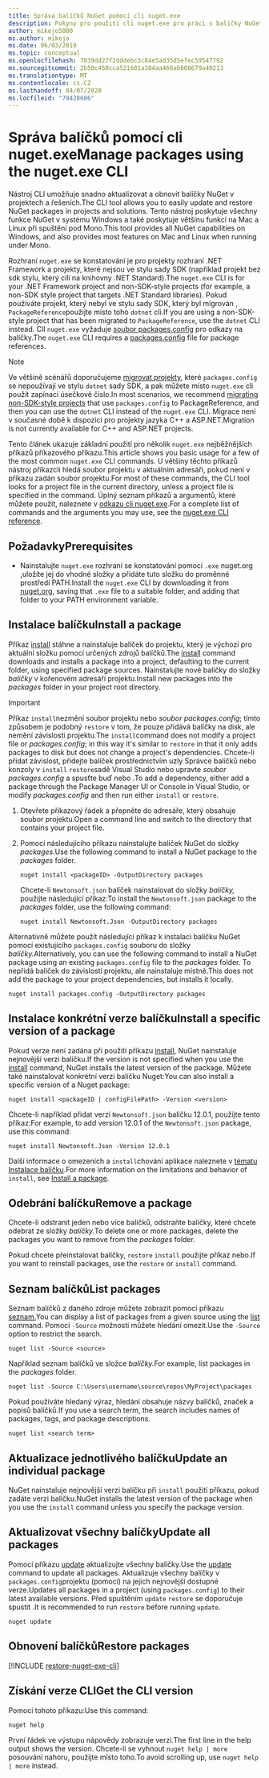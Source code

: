 ```yaml
---
title: Správa balíčků NuGet pomocí cli nuget.exe
description: Pokyny pro použití cli nuget.exe pro práci s balíčky NuGet.
author: mikejo5000
ms.author: mikejo
ms.date: 06/03/2019
ms.topic: conceptual
ms.openlocfilehash: 7039dd27f2dddebc3c84e5ad35d5efec59547792
ms.sourcegitcommit: 2b50c450cca521681a384aa466ab666679a40213
ms.translationtype: MT
ms.contentlocale: cs-CZ
ms.lasthandoff: 04/07/2020
ms.locfileid: "79428686"
---
```

# <a name="manage-packages-using-the-nugetexe-cli"></a><span data-ttu-id="cbdc7-103">Správa balíčků pomocí cli nuget.exe</span><span class="sxs-lookup"><span data-stu-id="cbdc7-103">Manage packages using the nuget.exe CLI</span></span>

<span data-ttu-id="cbdc7-104">Nástroj CLI umožňuje snadno aktualizovat a obnovit balíčky NuGet v projektech a řešeních.</span><span class="sxs-lookup"><span data-stu-id="cbdc7-104">The CLI tool allows you to easily update and restore NuGet packages in projects and solutions.</span></span> <span data-ttu-id="cbdc7-105">Tento nástroj poskytuje všechny funkce NuGet v systému Windows a také poskytuje většinu funkcí na Mac a Linux při spuštění pod Mono.</span><span class="sxs-lookup"><span data-stu-id="cbdc7-105">This tool provides all NuGet capabilities on Windows, and also provides most features on Mac and Linux when running under Mono.</span></span>

<span data-ttu-id="cbdc7-106">Rozhraní `nuget.exe` se konstatování je pro projekty rozhraní .NET Framework a projekty, které nejsou ve stylu sady SDK (například projekt bez sdk stylu, který cílí na knihovny .NET Standard).</span><span class="sxs-lookup"><span data-stu-id="cbdc7-106">The `nuget.exe` CLI is for your .NET Framework project and non-SDK-style projects (for example, a non-SDK style project that targets .NET Standard libraries).</span></span> <span data-ttu-id="cbdc7-107">Pokud používáte projekt, který nebyl ve stylu sady SDK, který byl migrován , `PackageReference`použijte místo toho `dotnet` cli.</span><span class="sxs-lookup"><span data-stu-id="cbdc7-107">If you are using a non-SDK-style project that has been migrated to `PackageReference`, use the `dotnet` CLI instead.</span></span> <span data-ttu-id="cbdc7-108">ClI `nuget.exe` vyžaduje [soubor packages.config](../reference/packages-config.md) pro odkazy na balíčky.</span><span class="sxs-lookup"><span data-stu-id="cbdc7-108">The `nuget.exe` CLI requires a [packages.config](../reference/packages-config.md) file for package references.</span></span>

> [!NOTE]
> <span data-ttu-id="cbdc7-109">Ve většině scénářů doporučujeme [migrovat projekty,](../consume-packages/migrate-packages-config-to-package-reference.md) které `packages.config` se nepoužívají ve stylu `dotnet` sady SDK, a pak můžete místo `nuget.exe` cli použít zapínací úsečkové číslo.</span><span class="sxs-lookup"><span data-stu-id="cbdc7-109">In most scenarios, we recommend [migrating non-SDK-style projects](../consume-packages/migrate-packages-config-to-package-reference.md) that use `packages.config` to PackageReference, and then you can use the `dotnet` CLI instead of the `nuget.exe` CLI.</span></span> <span data-ttu-id="cbdc7-110">Migrace není v současné době k dispozici pro projekty jazyka C++ a ASP.NET.</span><span class="sxs-lookup"><span data-stu-id="cbdc7-110">Migration is not currently available for C++ and ASP.NET projects.</span></span>

<span data-ttu-id="cbdc7-111">Tento článek ukazuje základní použití pro několik `nuget.exe` nejběžnějších příkazů příkazového příkazu.</span><span class="sxs-lookup"><span data-stu-id="cbdc7-111">This article shows you basic usage for a few of the most common `nuget.exe` CLI commands.</span></span> <span data-ttu-id="cbdc7-112">U většiny těchto příkazů nástroj příkazcli hledá soubor projektu v aktuálním adresáři, pokud není v příkazu zadán soubor projektu.</span><span class="sxs-lookup"><span data-stu-id="cbdc7-112">For most of these commands, the CLI tool looks for a project file in the current directory, unless a project file is specified in the command.</span></span> <span data-ttu-id="cbdc7-113">Úplný seznam příkazů a argumentů, které můžete použít, naleznete v [odkazu cli nuget.exe](../reference/nuget-exe-cli-reference.md).</span><span class="sxs-lookup"><span data-stu-id="cbdc7-113">For a complete list of commands and the arguments you may use, see the [nuget.exe CLI reference](../reference/nuget-exe-cli-reference.md).</span></span>

## <a name="prerequisites"></a><span data-ttu-id="cbdc7-114">Požadavky</span><span class="sxs-lookup"><span data-stu-id="cbdc7-114">Prerequisites</span></span>

- <span data-ttu-id="cbdc7-115">Nainstalujte `nuget.exe` rozhraní se konstatování pomocí `.exe` nuget.org [,](https://dist.nuget.org/win-x86-commandline/latest/nuget.exe)uložíte jej do vhodné složky a přidáte tuto složku do proměnné prostředí PATH.</span><span class="sxs-lookup"><span data-stu-id="cbdc7-115">Install the `nuget.exe` CLI by downloading it from [nuget.org](https://dist.nuget.org/win-x86-commandline/latest/nuget.exe), saving that `.exe` file to a suitable folder, and adding that folder to your PATH environment variable.</span></span>

## <a name="install-a-package"></a><span data-ttu-id="cbdc7-116">Instalace balíčku</span><span class="sxs-lookup"><span data-stu-id="cbdc7-116">Install a package</span></span>

<span data-ttu-id="cbdc7-117">Příkaz [install](../reference/cli-reference/cli-ref-install.md) stáhne a nainstaluje balíček do projektu, který je výchozí pro aktuální složku pomocí určených zdrojů balíčků.</span><span class="sxs-lookup"><span data-stu-id="cbdc7-117">The [install](../reference/cli-reference/cli-ref-install.md) command downloads and installs a package into a project, defaulting to the current folder, using specified package sources.</span></span> <span data-ttu-id="cbdc7-118">Nainstalujte nové balíčky do složky *balíčky* v kořenovém adresáři projektu.</span><span class="sxs-lookup"><span data-stu-id="cbdc7-118">Install new packages into the *packages* folder in your project root directory.</span></span>

> [!IMPORTANT]
> <span data-ttu-id="cbdc7-119">Příkaz `install`nezmění soubor projektu nebo *soubor packages.config*; tímto způsobem je podobný `restore` v tom, že pouze přidává balíčky na disk, ale nemění závislosti projektu.</span><span class="sxs-lookup"><span data-stu-id="cbdc7-119">The `install`command does not modify a project file or *packages.config*; in this way it's similar to `restore` in that it only adds packages to disk but does not change a project's dependencies.</span></span> <span data-ttu-id="cbdc7-120">Chcete-li přidat závislost, přidejte balíček prostřednictvím uzly Správce balíčků nebo konzoly v `install` `restore`sadě Visual Studio nebo upravte *soubor packages.config* a spusťte buď nebo .</span><span class="sxs-lookup"><span data-stu-id="cbdc7-120">To add a dependency, either add a package through the Package Manager UI or Console in Visual Studio, or modify *packages.config* and then run either `install` or `restore`.</span></span>

1. <span data-ttu-id="cbdc7-121">Otevřete příkazový řádek a přepněte do adresáře, který obsahuje soubor projektu.</span><span class="sxs-lookup"><span data-stu-id="cbdc7-121">Open a command line and switch to the directory that contains your project file.</span></span>

2. <span data-ttu-id="cbdc7-122">Pomocí následujícího příkazu nainstalujte balíček NuGet do složky *packages.*</span><span class="sxs-lookup"><span data-stu-id="cbdc7-122">Use the following command to install a NuGet package to the *packages* folder.</span></span>

    ```cli
    nuget install <packageID> -OutputDirectory packages
    ```

    <span data-ttu-id="cbdc7-123">Chcete-li `Newtonsoft.json` balíček nainstalovat do složky *balíčky,* použijte následující příkaz:</span><span class="sxs-lookup"><span data-stu-id="cbdc7-123">To install the `Newtonsoft.json` package to the *packages* folder, use the following command:</span></span>

    ```cli
    nuget install Newtonsoft.Json -OutputDirectory packages
    ```

<span data-ttu-id="cbdc7-124">Alternativně můžete použít následující příkaz k instalaci balíčku NuGet pomocí existujícího `packages.config` souboru do složky *balíčky.*</span><span class="sxs-lookup"><span data-stu-id="cbdc7-124">Alternatively, you can use the following command to install a NuGet package using an existing `packages.config` file to the *packages* folder.</span></span> <span data-ttu-id="cbdc7-125">To nepřidá balíček do závislostí projektu, ale nainstaluje místně.</span><span class="sxs-lookup"><span data-stu-id="cbdc7-125">This does not add the package to your project dependencies, but installs it locally.</span></span>

```cli
nuget install packages.config -OutputDirectory packages
```

## <a name="install-a-specific-version-of-a-package"></a><span data-ttu-id="cbdc7-126">Instalace konkrétní verze balíčku</span><span class="sxs-lookup"><span data-stu-id="cbdc7-126">Install a specific version of a package</span></span>

<span data-ttu-id="cbdc7-127">Pokud verze není zadána při použití příkazu [install,](../reference/cli-reference/cli-ref-install.md) NuGet nainstaluje nejnovější verzi balíčku.</span><span class="sxs-lookup"><span data-stu-id="cbdc7-127">If the version is not specified when you use the [install](../reference/cli-reference/cli-ref-install.md) command, NuGet installs the latest version of the package.</span></span> <span data-ttu-id="cbdc7-128">Můžete také nainstalovat konkrétní verzi balíčku Nuget:</span><span class="sxs-lookup"><span data-stu-id="cbdc7-128">You can also install a specific version of a Nuget package:</span></span>

```cli
nuget install <packageID | configFilePath> -Version <version>
```

<span data-ttu-id="cbdc7-129">Chcete-li například přidat verzi `Newtonsoft.json` balíčku 12.0.1, použijte tento příkaz:</span><span class="sxs-lookup"><span data-stu-id="cbdc7-129">For example, to add version 12.0.1 of the `Newtonsoft.json` package, use this command:</span></span>

```cli
nuget install Newtonsoft.Json -Version 12.0.1
```

<span data-ttu-id="cbdc7-130">Další informace o omezeních a `install`chování aplikace naleznete v [tématu Instalace balíčku](#install-a-package).</span><span class="sxs-lookup"><span data-stu-id="cbdc7-130">For more information on the limitations and behavior of `install`, see [Install a package](#install-a-package).</span></span>

## <a name="remove-a-package"></a><span data-ttu-id="cbdc7-131">Odebrání balíčku</span><span class="sxs-lookup"><span data-stu-id="cbdc7-131">Remove a package</span></span>

<span data-ttu-id="cbdc7-132">Chcete-li odstranit jeden nebo více balíčků, odstraňte balíčky, které chcete odebrat ze složky *balíčky.*</span><span class="sxs-lookup"><span data-stu-id="cbdc7-132">To delete one or more packages, delete the packages you want to remove from the *packages* folder.</span></span>

<span data-ttu-id="cbdc7-133">Pokud chcete přeinstalovat balíčky, `restore` `install` použijte příkaz nebo.</span><span class="sxs-lookup"><span data-stu-id="cbdc7-133">If you want to reinstall packages, use the `restore` or `install` command.</span></span>

## <a name="list-packages"></a><span data-ttu-id="cbdc7-134">Seznam balíčků</span><span class="sxs-lookup"><span data-stu-id="cbdc7-134">List packages</span></span>

<span data-ttu-id="cbdc7-135">Seznam balíčků z daného zdroje můžete zobrazit pomocí příkazu [seznam.](../reference/cli-reference/cli-ref-list.md)</span><span class="sxs-lookup"><span data-stu-id="cbdc7-135">You can display a list of packages from a given source using the [list](../reference/cli-reference/cli-ref-list.md) command.</span></span> <span data-ttu-id="cbdc7-136">Pomocí `-Source` možnosti můžete hledání omezit.</span><span class="sxs-lookup"><span data-stu-id="cbdc7-136">Use the `-Source` option to restrict the search.</span></span>

```cli
nuget list -Source <source>
```

<span data-ttu-id="cbdc7-137">Například seznam balíčků ve složce *balíčky.*</span><span class="sxs-lookup"><span data-stu-id="cbdc7-137">For example, list packages in the *packages* folder.</span></span>

```cli
nuget list -Source C:\Users\username\source\repos\MyProject\packages
```

<span data-ttu-id="cbdc7-138">Pokud používáte hledaný výraz, hledání obsahuje názvy balíčků, značek a popisů balíčků.</span><span class="sxs-lookup"><span data-stu-id="cbdc7-138">If you use a search term, the search includes names of packages, tags, and package descriptions.</span></span>

```cli
nuget list <search term>
```

## <a name="update-an-individual-package"></a><span data-ttu-id="cbdc7-139">Aktualizace jednotlivého balíčku</span><span class="sxs-lookup"><span data-stu-id="cbdc7-139">Update an individual package</span></span>

<span data-ttu-id="cbdc7-140">NuGet nainstaluje nejnovější verzi balíčku při `install` použití příkazu, pokud zadáte verzi balíčku.</span><span class="sxs-lookup"><span data-stu-id="cbdc7-140">NuGet installs the latest version of the package when you use the `install` command unless you specify the package version.</span></span>

## <a name="update-all-packages"></a><span data-ttu-id="cbdc7-141">Aktualizovat všechny balíčky</span><span class="sxs-lookup"><span data-stu-id="cbdc7-141">Update all packages</span></span>

<span data-ttu-id="cbdc7-142">Pomocí příkazu [update](../reference/cli-reference/cli-ref-update.md) aktualizujte všechny balíčky.</span><span class="sxs-lookup"><span data-stu-id="cbdc7-142">Use the [update](../reference/cli-reference/cli-ref-update.md) command to update all packages.</span></span> <span data-ttu-id="cbdc7-143">Aktualizuje všechny balíčky v `packages.config`projektu (pomocí) na jejich nejnovější dostupné verze.</span><span class="sxs-lookup"><span data-stu-id="cbdc7-143">Updates all packages in a project (using `packages.config`) to their latest available versions.</span></span> <span data-ttu-id="cbdc7-144">Před spuštěním `update` `restore` se doporučuje spustit .</span><span class="sxs-lookup"><span data-stu-id="cbdc7-144">It is recommended to run `restore` before running `update`.</span></span>

```cli
nuget update
```

## <a name="restore-packages"></a><span data-ttu-id="cbdc7-145">Obnovení balíčků</span><span class="sxs-lookup"><span data-stu-id="cbdc7-145">Restore packages</span></span>

[!INCLUDE [restore-nuget-exe-cli](includes/restore-nuget-exe-cli.md)]

## <a name="get-the-cli-version"></a><span data-ttu-id="cbdc7-146">Získání verze CLI</span><span class="sxs-lookup"><span data-stu-id="cbdc7-146">Get the CLI version</span></span>

<span data-ttu-id="cbdc7-147">Pomocí tohoto příkazu:</span><span class="sxs-lookup"><span data-stu-id="cbdc7-147">Use this command:</span></span>

```cli
nuget help
```

<span data-ttu-id="cbdc7-148">První řádek ve výstupu nápovědy zobrazuje verzi.</span><span class="sxs-lookup"><span data-stu-id="cbdc7-148">The first line in the help output shows the version.</span></span> <span data-ttu-id="cbdc7-149">Chcete-li se vyhnout `nuget help | more` posouvání nahoru, použijte místo toho.</span><span class="sxs-lookup"><span data-stu-id="cbdc7-149">To avoid scrolling up, use `nuget help | more` instead.</span></span>